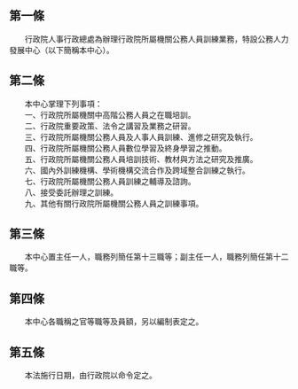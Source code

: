 第一條 
-------
　　行政院人事行政總處為辦理行政院所屬機關公務人員訓練業務，特設公務人力發展中心（以下簡稱本中心）。  


第二條 
-------
　　本中心掌理下列事項：  
　　一、行政院所屬機關中高階公務人員之在職培訓。  
　　二、行政院重要政策、法令之講習及業務之研習。  
　　三、行政院所屬機關公務人員及人事人員訓練、進修之研究及執行。  
　　四、行政院所屬機關公務人員數位學習及終身學習之推動。  
　　五、行政院所屬機關公務人員培訓技術、教材與方法之研究及推廣。  
　　六、國內外訓練機構、學術機構交流合作及跨域整合訓練之執行。  
　　七、行政院所屬機關公務人員訓練之輔導及諮詢。  
　　八、接受委託辦理之訓練。  
　　九、其他有關行政院所屬機關公務人員之訓練事項。  


第三條 
-------
　　本中心置主任一人，職務列簡任第十三職等；副主任一人，職務列簡任第十二職等。  


第四條 
-------
　　本中心各職稱之官等職等及員額，另以編制表定之。  


第五條 
-------
　　本法施行日期，由行政院以命令定之。